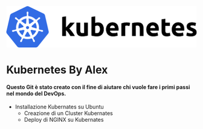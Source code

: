 <div style="text-align:center">
<img width="720" alt="logo_kubernates" src="_install_k8s/_img/logo.png">
</div>


# Kubernetes By Alex
#### Questo Git è stato creato con il fine di aiutare chi vuole fare i primi passi nel mondo del DevOps.

- Installazione Kubernates su Ubuntu
  - Creazione di un Cluster Kubernates
  - Deploy di NGINX su Kubernates
